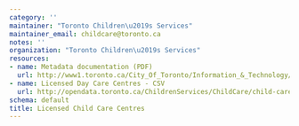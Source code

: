 ```yaml
---
category: ''
maintainer: "Toronto Children\u2019s Services"
maintainer_email: childcare@toronto.ca
notes: ''
organization: "Toronto Children\u2019s Services"
resources:
- name: Metadata documentation (PDF)
  url: http://www1.toronto.ca/City_Of_Toronto/Information_&_Technology/Open_Data/Data_Sets/Assets/Files/licensed_childcare_metadata.pdf
- name: Licensed Day Care Centres - CSV
  url: http://opendata.toronto.ca/ChildrenServices/ChildCare/child-care.csv
schema: default
title: Licensed Child Care Centres
---
```

